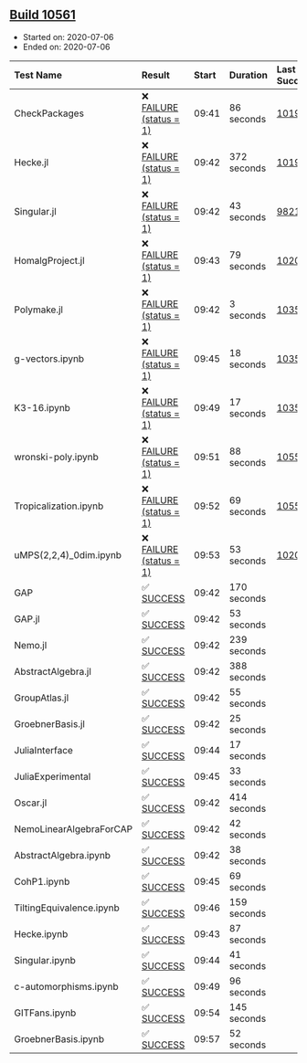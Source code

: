 ## [Build 10561](https://oscarci.mathematik.uni-kl.de/job/oscar/10561/)

* Started on: 2020-07-06
* Ended on: 2020-07-06

| Test Name    | Result | Start | Duration | Last Success | First Failure |
|:-------------|:-------|:------|:---------|:-------------|:--------------|
| CheckPackages | ❌ [FAILURE (status = 1)](https://oscarci.mathematik.uni-kl.de/job/oscar/10561/artifact/logs/build-10561/CheckPackages.log) | 09:41 | 86 seconds | [10197](https://oscarci.mathematik.uni-kl.de/job/oscar/10197/) | [10198](https://oscarci.mathematik.uni-kl.de/job/oscar/10198/) |
| Hecke.jl | ❌ [FAILURE (status = 1)](https://oscarci.mathematik.uni-kl.de/job/oscar/10561/artifact/logs/build-10561/Hecke.jl.log) | 09:42 | 372 seconds | [10197](https://oscarci.mathematik.uni-kl.de/job/oscar/10197/) | [10198](https://oscarci.mathematik.uni-kl.de/job/oscar/10198/) |
| Singular.jl | ❌ [FAILURE (status = 1)](https://oscarci.mathematik.uni-kl.de/job/oscar/10561/artifact/logs/build-10561/Singular.jl.log) | 09:42 | 43 seconds | [9821](https://oscarci.mathematik.uni-kl.de/job/oscar/9821/) | [9822](https://oscarci.mathematik.uni-kl.de/job/oscar/9822/) |
| HomalgProject.jl | ❌ [FAILURE (status = 1)](https://oscarci.mathematik.uni-kl.de/job/oscar/10561/artifact/logs/build-10561/HomalgProject.jl.log) | 09:43 | 79 seconds | [10209](https://oscarci.mathematik.uni-kl.de/job/oscar/10209/) | [10210](https://oscarci.mathematik.uni-kl.de/job/oscar/10210/) |
| Polymake.jl | ❌ [FAILURE (status = 1)](https://oscarci.mathematik.uni-kl.de/job/oscar/10561/artifact/logs/build-10561/Polymake.jl.log) | 09:42 | 3 seconds | [10356](https://oscarci.mathematik.uni-kl.de/job/oscar/10356/) | [10357](https://oscarci.mathematik.uni-kl.de/job/oscar/10357/) |
| g-vectors.ipynb | ❌ [FAILURE (status = 1)](https://oscarci.mathematik.uni-kl.de/job/oscar/10561/artifact/logs/build-10561/g-vectors.ipynb.log) | 09:45 | 18 seconds | [10356](https://oscarci.mathematik.uni-kl.de/job/oscar/10356/) | [10357](https://oscarci.mathematik.uni-kl.de/job/oscar/10357/) |
| K3-16.ipynb | ❌ [FAILURE (status = 1)](https://oscarci.mathematik.uni-kl.de/job/oscar/10561/artifact/logs/build-10561/K3-16.ipynb.log) | 09:49 | 17 seconds | [10356](https://oscarci.mathematik.uni-kl.de/job/oscar/10356/) | [10357](https://oscarci.mathematik.uni-kl.de/job/oscar/10357/) |
| wronski-poly.ipynb | ❌ [FAILURE (status = 1)](https://oscarci.mathematik.uni-kl.de/job/oscar/10561/artifact/logs/build-10561/wronski-poly.ipynb.log) | 09:51 | 88 seconds | [10558](https://oscarci.mathematik.uni-kl.de/job/oscar/10558/) | [10559](https://oscarci.mathematik.uni-kl.de/job/oscar/10559/) |
| Tropicalization.ipynb | ❌ [FAILURE (status = 1)](https://oscarci.mathematik.uni-kl.de/job/oscar/10561/artifact/logs/build-10561/Tropicalization.ipynb.log) | 09:52 | 69 seconds | [10559](https://oscarci.mathematik.uni-kl.de/job/oscar/10559/) | [10560](https://oscarci.mathematik.uni-kl.de/job/oscar/10560/) |
| uMPS(2,2,4)_0dim.ipynb | ❌ [FAILURE (status = 1)](https://oscarci.mathematik.uni-kl.de/job/oscar/10561/artifact/logs/build-10561/uMPS-2-2-4-_0dim.ipynb.log) | 09:53 | 53 seconds | [10209](https://oscarci.mathematik.uni-kl.de/job/oscar/10209/) | [10210](https://oscarci.mathematik.uni-kl.de/job/oscar/10210/) |
| GAP | ✅ [SUCCESS](https://oscarci.mathematik.uni-kl.de/job/oscar/10561/artifact/logs/build-10561/GAP.log) | 09:42 | 170 seconds |  |  |
| GAP.jl | ✅ [SUCCESS](https://oscarci.mathematik.uni-kl.de/job/oscar/10561/artifact/logs/build-10561/GAP.jl.log) | 09:42 | 53 seconds |  |  |
| Nemo.jl | ✅ [SUCCESS](https://oscarci.mathematik.uni-kl.de/job/oscar/10561/artifact/logs/build-10561/Nemo.jl.log) | 09:42 | 239 seconds |  |  |
| AbstractAlgebra.jl | ✅ [SUCCESS](https://oscarci.mathematik.uni-kl.de/job/oscar/10561/artifact/logs/build-10561/AbstractAlgebra.jl.log) | 09:42 | 388 seconds |  |  |
| GroupAtlas.jl | ✅ [SUCCESS](https://oscarci.mathematik.uni-kl.de/job/oscar/10561/artifact/logs/build-10561/GroupAtlas.jl.log) | 09:42 | 55 seconds |  |  |
| GroebnerBasis.jl | ✅ [SUCCESS](https://oscarci.mathematik.uni-kl.de/job/oscar/10561/artifact/logs/build-10561/GroebnerBasis.jl.log) | 09:42 | 25 seconds |  |  |
| JuliaInterface | ✅ [SUCCESS](https://oscarci.mathematik.uni-kl.de/job/oscar/10561/artifact/logs/build-10561/JuliaInterface.log) | 09:44 | 17 seconds |  |  |
| JuliaExperimental | ✅ [SUCCESS](https://oscarci.mathematik.uni-kl.de/job/oscar/10561/artifact/logs/build-10561/JuliaExperimental.log) | 09:45 | 33 seconds |  |  |
| Oscar.jl | ✅ [SUCCESS](https://oscarci.mathematik.uni-kl.de/job/oscar/10561/artifact/logs/build-10561/Oscar.jl.log) | 09:42 | 414 seconds |  |  |
| NemoLinearAlgebraForCAP | ✅ [SUCCESS](https://oscarci.mathematik.uni-kl.de/job/oscar/10561/artifact/logs/build-10561/NemoLinearAlgebraForCAP.log) | 09:42 | 42 seconds |  |  |
| AbstractAlgebra.ipynb | ✅ [SUCCESS](https://oscarci.mathematik.uni-kl.de/job/oscar/10561/artifact/logs/build-10561/AbstractAlgebra.ipynb.log) | 09:42 | 38 seconds |  |  |
| CohP1.ipynb | ✅ [SUCCESS](https://oscarci.mathematik.uni-kl.de/job/oscar/10561/artifact/logs/build-10561/CohP1.ipynb.log) | 09:45 | 69 seconds |  |  |
| TiltingEquivalence.ipynb | ✅ [SUCCESS](https://oscarci.mathematik.uni-kl.de/job/oscar/10561/artifact/logs/build-10561/TiltingEquivalence.ipynb.log) | 09:46 | 159 seconds |  |  |
| Hecke.ipynb | ✅ [SUCCESS](https://oscarci.mathematik.uni-kl.de/job/oscar/10561/artifact/logs/build-10561/Hecke.ipynb.log) | 09:43 | 87 seconds |  |  |
| Singular.ipynb | ✅ [SUCCESS](https://oscarci.mathematik.uni-kl.de/job/oscar/10561/artifact/logs/build-10561/Singular.ipynb.log) | 09:44 | 41 seconds |  |  |
| c-automorphisms.ipynb | ✅ [SUCCESS](https://oscarci.mathematik.uni-kl.de/job/oscar/10561/artifact/logs/build-10561/c-automorphisms.ipynb.log) | 09:49 | 96 seconds |  |  |
| GITFans.ipynb | ✅ [SUCCESS](https://oscarci.mathematik.uni-kl.de/job/oscar/10561/artifact/logs/build-10561/GITFans.ipynb.log) | 09:54 | 145 seconds |  |  |
| GroebnerBasis.ipynb | ✅ [SUCCESS](https://oscarci.mathematik.uni-kl.de/job/oscar/10561/artifact/logs/build-10561/GroebnerBasis.ipynb.log) | 09:57 | 52 seconds |  |  |

